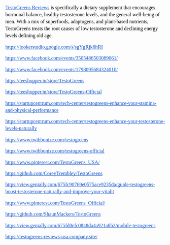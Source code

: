 <p dir="ltr" style="line-height:1.38;margin-top:0pt;margin-bottom:10pt;"><a href="https://www.globemediawire.com/sponsored/2022/06/24/testogreens-reviews-what-is-cons-pros/" style="text-decoration:none;"><span style="font-size:12pt;font-family:Georgia,serif;color:#1155cc;background-color:transparent;font-weight:400;font-style:normal;font-variant:normal;text-decoration:underline;-webkit-text-decoration-skip:none;text-decoration-skip-ink:none;vertical-align:baseline;white-space:pre;white-space:pre-wrap;">TestoGreens Reviews</span></a><span style="font-size:12pt;font-family:Georgia,serif;color:#000000;background-color:transparent;font-weight:400;font-style:normal;font-variant:normal;text-decoration:none;vertical-align:baseline;white-space:pre;white-space:pre-wrap;">&nbsp;is specifically a dietary supplement that encourages hormonal balance, healthy testosterone levels, and the general well-being of men. With a mix of superfoods, adaptogens, and plant-based nutrients, TestoGreens treats the root causes of low testosterone and declining energy levels defining old age.</span></p>
<p dir="ltr" style="line-height:1.38;margin-top:0pt;margin-bottom:10pt;"><a href="https://lookerstudio.google.com/s/sgYgRjk6hRI" style="text-decoration:none;"><span style="font-size:12pt;font-family:Georgia,serif;color:#1155cc;background-color:transparent;font-weight:400;font-style:normal;font-variant:normal;text-decoration:underline;-webkit-text-decoration-skip:none;text-decoration-skip-ink:none;vertical-align:baseline;white-space:pre;white-space:pre-wrap;">https://lookerstudio.google.com/s/sgYgRjk6hRI</span></a></p>
<p dir="ltr" style="line-height:1.38;margin-top:0pt;margin-bottom:10pt;"><a href="https://www.facebook.com/events/3505486503089061/" style="text-decoration:none;"><span style="font-size:12pt;font-family:Georgia,serif;color:#1155cc;background-color:transparent;font-weight:400;font-style:normal;font-variant:normal;text-decoration:underline;-webkit-text-decoration-skip:none;text-decoration-skip-ink:none;vertical-align:baseline;white-space:pre;white-space:pre-wrap;">https://www.facebook.com/events/3505486503089061/</span></a></p>
<p dir="ltr" style="line-height:1.38;margin-top:0pt;margin-bottom:10pt;"><a href="https://www.facebook.com/events/1798095684324010/" style="text-decoration:none;"><span style="font-size:12pt;font-family:Georgia,serif;color:#1155cc;background-color:transparent;font-weight:400;font-style:normal;font-variant:normal;text-decoration:underline;-webkit-text-decoration-skip:none;text-decoration-skip-ink:none;vertical-align:baseline;white-space:pre;white-space:pre-wrap;">https://www.facebook.com/events/1798095684324010/</span></a></p>
<p dir="ltr" style="line-height:1.38;margin-top:0pt;margin-bottom:10pt;"><a href="https://teeshopper.in/store/TestoGreens" style="text-decoration:none;"><span style="font-size:12pt;font-family:Georgia,serif;color:#1155cc;background-color:transparent;font-weight:400;font-style:normal;font-variant:normal;text-decoration:underline;-webkit-text-decoration-skip:none;text-decoration-skip-ink:none;vertical-align:baseline;white-space:pre;white-space:pre-wrap;">https://teeshopper.in/store/TestoGreens</span></a></p>
<p dir="ltr" style="line-height:1.38;margin-top:0pt;margin-bottom:10pt;"><a href="https://teeshopper.in/store/TestoGreens-Official" style="text-decoration:none;"><span style="font-size:12pt;font-family:Georgia,serif;color:#1155cc;background-color:transparent;font-weight:400;font-style:normal;font-variant:normal;text-decoration:underline;-webkit-text-decoration-skip:none;text-decoration-skip-ink:none;vertical-align:baseline;white-space:pre;white-space:pre-wrap;">https://teeshopper.in/store/TestoGreens-Official</span></a></p>
<p dir="ltr" style="line-height:1.38;margin-top:0pt;margin-bottom:10pt;"><a href="https://startupcentrum.com/tech-center/testogreens-enhance-your-stamina-and-physical-performance" style="text-decoration:none;"><span style="font-size:12pt;font-family:Georgia,serif;color:#1155cc;background-color:transparent;font-weight:400;font-style:normal;font-variant:normal;text-decoration:underline;-webkit-text-decoration-skip:none;text-decoration-skip-ink:none;vertical-align:baseline;white-space:pre;white-space:pre-wrap;">https://startupcentrum.com/tech-center/testogreens-enhance-your-stamina-and-physical-performance</span></a></p>
<p dir="ltr" style="line-height:1.38;margin-top:0pt;margin-bottom:10pt;"><a href="https://startupcentrum.com/tech-center/testogreens-enhance-your-testosterone-levels-naturally" style="text-decoration:none;"><span style="font-size:12pt;font-family:Georgia,serif;color:#1155cc;background-color:transparent;font-weight:400;font-style:normal;font-variant:normal;text-decoration:underline;-webkit-text-decoration-skip:none;text-decoration-skip-ink:none;vertical-align:baseline;white-space:pre;white-space:pre-wrap;">https://startupcentrum.com/tech-center/testogreens-enhance-your-testosterone-levels-naturally</span></a></p>
<p dir="ltr" style="line-height:1.38;margin-top:0pt;margin-bottom:10pt;"><a href="https://www.twibbonize.com/testogreens" style="text-decoration:none;"><span style="font-size:12pt;font-family:Georgia,serif;color:#1155cc;background-color:transparent;font-weight:400;font-style:normal;font-variant:normal;text-decoration:underline;-webkit-text-decoration-skip:none;text-decoration-skip-ink:none;vertical-align:baseline;white-space:pre;white-space:pre-wrap;">https://www.twibbonize.com/testogreens</span></a></p>
<p dir="ltr" style="line-height:1.38;margin-top:0pt;margin-bottom:10pt;"><a href="https://www.twibbonize.com/testogreens-official" style="text-decoration:none;"><span style="font-size:12pt;font-family:Georgia,serif;color:#1155cc;background-color:transparent;font-weight:400;font-style:normal;font-variant:normal;text-decoration:underline;-webkit-text-decoration-skip:none;text-decoration-skip-ink:none;vertical-align:baseline;white-space:pre;white-space:pre-wrap;">https://www.twibbonize.com/testogreens-official</span></a></p>
<p dir="ltr" style="line-height:1.38;margin-top:0pt;margin-bottom:10pt;"><a href="https://www.pinterest.com/TestoGreens_USA/" style="text-decoration:none;"><span style="font-size:12pt;font-family:Georgia,serif;color:#1155cc;background-color:transparent;font-weight:400;font-style:normal;font-variant:normal;text-decoration:underline;-webkit-text-decoration-skip:none;text-decoration-skip-ink:none;vertical-align:baseline;white-space:pre;white-space:pre-wrap;">https://www.pinterest.com/TestoGreens_USA/</span></a></p>
<p dir="ltr" style="line-height:1.38;margin-top:0pt;margin-bottom:10pt;"><a href="https://github.com/CoreyTrembley/TestoGreens" style="text-decoration:none;"><span style="font-size:12pt;font-family:Georgia,serif;color:#1155cc;background-color:transparent;font-weight:400;font-style:normal;font-variant:normal;text-decoration:underline;-webkit-text-decoration-skip:none;text-decoration-skip-ink:none;vertical-align:baseline;white-space:pre;white-space:pre-wrap;">https://github.com/CoreyTrembley/TestoGreens</span></a></p>
<p dir="ltr" style="line-height:1.38;margin-top:0pt;margin-bottom:10pt;"><a href="https://view.genially.com/675fc90769e0575ace9235da/guide-testogreens-boost-testosterone-naturally-and-improve-your-vitalit" style="text-decoration:none;"><span style="font-size:12pt;font-family:Georgia,serif;color:#1155cc;background-color:transparent;font-weight:400;font-style:normal;font-variant:normal;text-decoration:underline;-webkit-text-decoration-skip:none;text-decoration-skip-ink:none;vertical-align:baseline;white-space:pre;white-space:pre-wrap;">https://view.genially.com/675fc90769e0575ace9235da/guide-testogreens-boost-testosterone-naturally-and-improve-your-vitalit</span></a></p>
<p dir="ltr" style="line-height:1.38;margin-top:0pt;margin-bottom:10pt;"><a href="https://www.pinterest.com/TestoGreens_Official/" style="text-decoration:none;"><span style="font-size:12pt;font-family:Georgia,serif;color:#1155cc;background-color:transparent;font-weight:400;font-style:normal;font-variant:normal;text-decoration:underline;-webkit-text-decoration-skip:none;text-decoration-skip-ink:none;vertical-align:baseline;white-space:pre;white-space:pre-wrap;">https://www.pinterest.com/TestoGreens_Official/</span></a></p>
<p dir="ltr" style="line-height:1.38;margin-top:0pt;margin-bottom:10pt;"><a href="https://github.com/ShaunMackers/TestoGreens" style="text-decoration:none;"><span style="font-size:12pt;font-family:Georgia,serif;color:#1155cc;background-color:transparent;font-weight:400;font-style:normal;font-variant:normal;text-decoration:underline;-webkit-text-decoration-skip:none;text-decoration-skip-ink:none;vertical-align:baseline;white-space:pre;white-space:pre-wrap;">https://github.com/ShaunMackers/TestoGreens</span></a></p>
<p dir="ltr" style="line-height:1.38;margin-top:0pt;margin-bottom:10pt;"><a href="https://view.genially.com/675fd0efc0848da4a921a8b2/mobile-testogreens" style="text-decoration:none;"><span style="font-size:12pt;font-family:Georgia,serif;color:#1155cc;background-color:transparent;font-weight:400;font-style:normal;font-variant:normal;text-decoration:underline;-webkit-text-decoration-skip:none;text-decoration-skip-ink:none;vertical-align:baseline;white-space:pre;white-space:pre-wrap;">https://view.genially.com/675fd0efc0848da4a921a8b2/mobile-testogreens</span></a></p>
<p dir="ltr" style="line-height:1.38;margin-top:0pt;margin-bottom:10pt;"><a href="https://testogreens-reviews-usa.company.site/" style="text-decoration:none;"><span style="font-size:12pt;font-family:Georgia,serif;color:#1155cc;background-color:transparent;font-weight:400;font-style:normal;font-variant:normal;text-decoration:underline;-webkit-text-decoration-skip:none;text-decoration-skip-ink:none;vertical-align:baseline;white-space:pre;white-space:pre-wrap;">https://testogreens-reviews-usa.company.site/</span></a></p>
<p><br></p>

